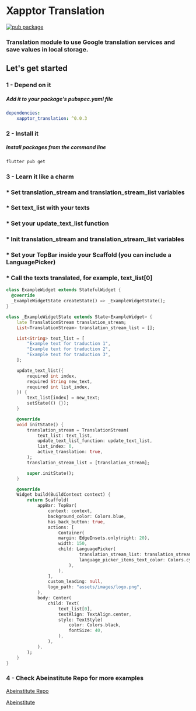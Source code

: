 # **Xapptor Translation**
[![pub package](https://img.shields.io/pub/v/xapptor_translation?color=blue)](https://pub.dartlang.org/packages/xapptor_translation)
### Translation module to use Google translation services and save values ​​in local storage.

## **Let's get started**

### **1 - Depend on it**
##### Add it to your package's pubspec.yaml file
```yml
dependencies:
    xapptor_translation: ^0.0.3
```

### **2 - Install it**
##### Install packages from the command line
```sh
flutter pub get
```

### **3 - Learn it like a charm**
### * Set translation_stream and translation_stream_list variables
### * Set text_list with your texts
### * Set your update_text_list function
### * Init translation_stream and translation_stream_list variables
### * Set your TopBar inside your Scaffold (you can include a LanguagePicker)
### * Call the texts translated, for example, text_list[0]
```dart
class ExampleWidget extends StatefulWidget {
  @override
  _ExampleWidgetState createState() => _ExampleWidgetState();
}

class _ExampleWidgetState extends State<ExampleWidget> {
    late TranslationStream translation_stream;
    List<TranslationStream> translation_stream_list = [];

    List<String> text_list = [
        "Example text for traduction 1",
        "Example text for traduction 2",
        "Example text for traduction 3",
    ];

    update_text_list({
        required int index,
        required String new_text,
        required int list_index,
    }) {
        text_list[index] = new_text;
        setState(() {});
    }

    @override
    void initState() {
        translation_stream = TranslationStream(
            text_list: text_list,
            update_text_list_function: update_text_list,
            list_index: 0,
            active_translation: true,
        );
        translation_stream_list = [translation_stream];

        super.initState();
    }

    @override
    Widget build(BuildContext context) {
        return Scaffold(
            appBar: TopBar(
                context: context,
                background_color: Colors.blue,
                has_back_button: true,
                actions: [
                    Container(
                    margin: EdgeInsets.only(right: 20),
                    width: 150,
                    child: LanguagePicker(
                            translation_stream_list: translation_stream_list,
                            language_picker_items_text_color: Colors.cyan,
                        ),
                    ),
                ],
                custom_leading: null,
                logo_path: "assets/images/logo.png",
            ),
            body: Center(
                child: Text(
                    text_list[0],
                    textAlign: TextAlign.center,
                    style: TextStyle(
                        color: Colors.black,
                        fontSize: 40,
                    ),
                ),
            ),
        );
    }
}
```

### **4 - Check Abeinstitute Repo for more examples**
[Abeinstitute Repo](https://github.com/Xapptor/abeinstitute)

[Abeinstitute](https://www.abeinstitute.com)